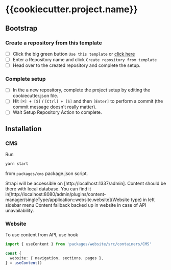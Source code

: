 # {{cookiecutter.project.name}}

## Bootstrap

### Create a repository from this template 

- [ ] Click the big green button `Use this template` or [click here](https://github.com/bn-digital/app/generate)
- [ ] Enter a Repository name and click `Create repository from template` 
- [ ] Head over to the created repository and complete the setup. 

### Complete setup 

- [ ] In the a new repository, complete the project setup by editing the cookiecutter.json file. 
- [ ] Hit `[⌘] + [S]` / `[Ctrl] + [S]` and then `[Enter]` to perform a commit (the commit message doesn't really matter). 
- [ ] Wait Setup Repository Action to complete.

## Installation

### CMS

Run

```bash
yarn start
```

from `packages/cms` package.json script.

Strapi will be accessible on [http://localhost:1337/admin]. Content should be there with local database.
You can find it in[http://localhost:8080/admin/plugins/content-manager/singleType/application::website.website](Website type) in left sidebar menu
Content fallback backed up in website in case of API unavailability.

### Website

To use content from API, use hook

```ts
import { useContent } from 'packages/website/src/containers/CMS'

const {
  website: { navigation, sections, pages },
} = useContent()
```

